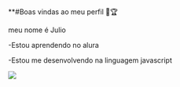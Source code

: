 **#Boas vindas ao meu perfil 🥇🏆

meu nome é Julio 

-Estou aprendendo no alura

-Estou me desenvolvendo na linguagem javascript

![](https://media.tenor.com/zc4ZHOVUylEAAAAi/philcorbett-football.gif)

